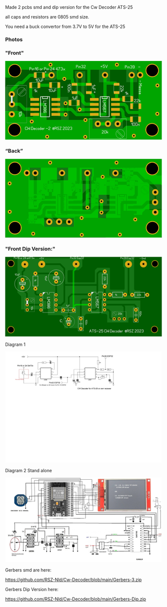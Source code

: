 Made 2 pcbs smd and dip version  for the Cw Decoder ATS-25

all caps and resistors are 0805 smd size. 

You need a buck convertor from 3.7V to 5V for the ATS-25




### Photos
### "Front"
![Photo 010]( https://github.com/RSZ-Nld/Cw-Decoder/blob/main/Front-3.JPG)

### “Back”
![Photo 1]( https://github.com/RSZ-Nld/Cw-Decoder/blob/main/Back-3.JPG)

### "Front Dip Version:"
![Photo 4](https://github.com/RSZ-Nld/Cw-Decoder/blob/main/Front-DIP.JPG)



Diagram 1

![Photo 2](https://github.com/RSZ-Nld/Cw-Decoder/blob/main/Cw%20Decoder.JPG)

Diagram 2 Stand alone

![Photo 3](https://github.com/RSZ-Nld/Cw-Decoder/blob/main/cw-adaptor.jpg)









Gerbers smd are here:  

https://github.com/RSZ-Nld/Cw-Decoder/blob/main/Gerbers-3.zip

Gerbers Dip Version here:

https://github.com/RSZ-Nld/Cw-Decoder/blob/main/Gerbers-Dip.zip
